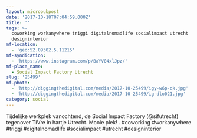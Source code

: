 ```yaml
---
layout: micropubpost
date: '2017-10-18T07:04:59.000Z'
title: ''
tags: >-
  coworking workanywhere triggi digitalnomadlife socialimpact utrecht
  designinterior
mf-location:
  - 'geo:52.09302,5.11215'
mf-syndication:
  - 'https://www.instagram.com/p/BaYV04xlJpz/'
mf-place_name:
  - Social Impact Factory Utrecht
slug: '25499'
mf-photo:
  - 'http://diggingthedigital.com/media/2017-10-25499/igy-w6p-qk.jpg'
  - 'http://diggingthedigital.com/media/2017-10-25499/ig-dlo021.jpg'
category: social
---
```

Tijdelijke werkplek vanochtend, de Social Impact Factory (@sifutrecht) tegenover TiVre in hartje Utrecht. Mooie plek!
.
#coworking #workanywhere #triggi #digitalnomadlife #socialimpact #utrecht #designinterior
